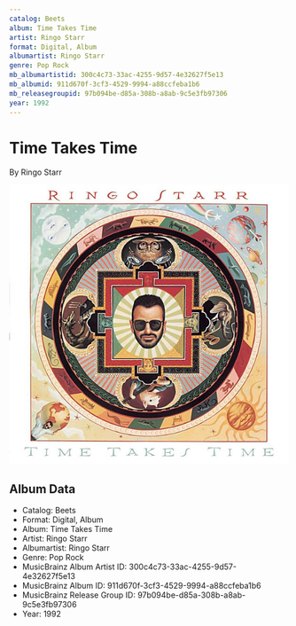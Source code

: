 ```yaml
---
catalog: Beets
album: Time Takes Time
artist: Ringo Starr
format: Digital, Album
albumartist: Ringo Starr
genre: Pop Rock
mb_albumartistid: 300c4c73-33ac-4255-9d57-4e32627f5e13
mb_albumid: 911d670f-3cf3-4529-9994-a88ccfeba1b6
mb_releasegroupid: 97b094be-d85a-308b-a8ab-9c5e3fb97306
year: 1992
---
```


# Time Takes Time

By Ringo Starr

![](../../assets/beetscovers/Ringo_Starr-Time_Takes_Time.jpg)

## Album Data

- Catalog: Beets
- Format: Digital, Album
- Album: Time Takes Time
- Artist: Ringo Starr
- Albumartist: Ringo Starr
- Genre: Pop Rock
- MusicBrainz Album Artist ID: 300c4c73-33ac-4255-9d57-4e32627f5e13
- MusicBrainz Album ID: 911d670f-3cf3-4529-9994-a88ccfeba1b6
- MusicBrainz Release Group ID: 97b094be-d85a-308b-a8ab-9c5e3fb97306
- Year: 1992

